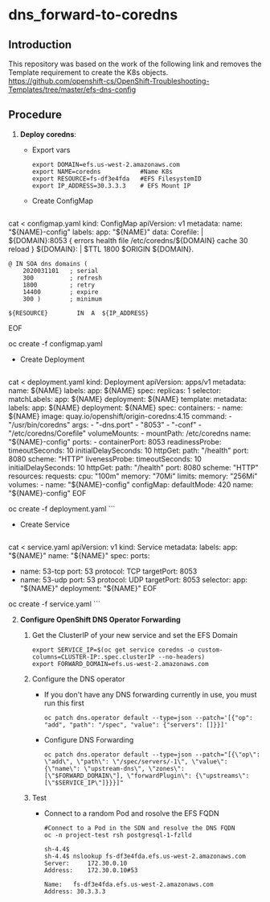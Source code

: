 # dns_forward-to-coredns

## Introduction
This repository was based on the work of the following link and removes the Template requirement to create the K8s objects.
https://github.com/openshift-cs/OpenShift-Troubleshooting-Templates/tree/master/efs-dns-config

## Procedure

1. **Deploy coredns**:

   - Export vars

     ```
     export DOMAIN=efs.us-west-2.amazonaws.com
     export NAME=coredns           #Name K8s
     export RESOURCE=fs-df3e4fda   #EFS FilesystemID
     export IP_ADDRESS=30.3.3.3    # EFS Mount IP
     ```

   - Create ConfigMap
     
     ```
cat <<EOF > configmap.yaml
kind: ConfigMap
apiVersion: v1
metadata:
  name: "${NAME}-config"
  labels:
    app: "${NAME}"
data:
  Corefile: |
    ${DOMAIN}:8053 {
        errors
        health
        file /etc/coredns/${DOMAIN}
        cache 30
        reload
    }
  ${DOMAIN}: |
    \$TTL    1800
    \$ORIGIN ${DOMAIN}.

    @ IN SOA dns domains (
        2020031101   ; serial
        300          ; refresh
        1800         ; retry
        14400        ; expire
        300 )        ; minimum

    ${RESOURCE}        IN  A  ${IP_ADDRESS}
EOF

oc create -f configmap.yaml    


   - Create Deployment

     ```
cat <<EOF > deployment.yaml
kind: Deployment
apiVersion: apps/v1
metadata:
  name: ${NAME}
  labels:
    app: ${NAME}
spec:
  replicas: 1
  selector:
    matchLabels:
      app: ${NAME}
      deployment: ${NAME}
  template:
    metadata:
      labels:
        app: ${NAME}
        deployment: ${NAME}
    spec:
      containers:
      - name: ${NAME}
        image: quay.io/openshift/origin-coredns:4.15
        command:
          - "/usr/bin/coredns"
        args:
          - "-dns.port"
          - "8053"
          - "-conf"
          - "/etc/coredns/Corefile"
        volumeMounts:
          - mountPath: /etc/coredns
            name: "${NAME}-config"
        ports:
          - containerPort: 8053
        readinessProbe:
          timeoutSeconds: 10
          initialDelaySeconds: 10
          httpGet:
            path: "/health"
            port: 8080
            scheme: "HTTP"
        livenessProbe:
          timeoutSeconds: 10
          initialDelaySeconds: 10
          httpGet:
            path: "/health"
            port: 8080
            scheme: "HTTP"
        resources:
          requests:
            cpu: "100m"
            memory: "70Mi"
          limits:
            memory: "256Mi"
      volumes:
      - name: "${NAME}-config"
        configMap:
          defaultMode: 420
          name: "${NAME}-config"
EOF

oc create -f deployment.yaml
     ```

   - Create Service

     ```
cat <<EOF > service.yaml
apiVersion: v1
kind: Service
metadata:
  labels:
    app: "${NAME}"
  name: "${NAME}"
spec:
  ports:
  - name: 53-tcp
    port: 53
    protocol: TCP
    targetPort: 8053
  - name: 53-udp
    port: 53
    protocol: UDP
    targetPort: 8053
  selector:
    app: "${NAME}"
    deployment: "${NAME}"
EOF

oc create -f service.yaml
     ``` 

2. **Configure OpenShift DNS Operator Forwarding**
    1. Get the ClusterIP of your new service and set the EFS Domain
        ```$bash
        export SERVICE_IP=$(oc get service coredns -o custom-columns=CLUSTER-IP:.spec.clusterIP --no-headers)
        export FORWARD_DOMAIN=efs.us-west-2.amazonaws.com
        ```

    2. Configure the DNS operator
        - If you don't have any DNS forwarding currently in use, you must run this first
            ```$bash
            oc patch dns.operator default --type=json --patch='[{"op": "add", "path": "/spec", "value": {"servers": []}}]'
            ```

        - Configure DNS Forwarding
            ```$bash
            oc patch dns.operator default --type=json --patch="[{\"op\": \"add\", \"path\": \"/spec/servers/-1\", \"value\": {\"name\": \"upstream-dns\", \"zones\": [\"$FORWARD_DOMAIN\"], \"forwardPlugin\": {\"upstreams\": [\"$SERVICE_IP\"]}}}]"
            ```
    3. Test  
        - Connect to a random Pod and rosolve the EFS FQDN

            ```$bash
            #Connect to a Pod in the SDN and resolve the DNS FQDN
            oc -n project-test rsh postgresql-1-fzlld

            sh-4.4$ 
            sh-4.4$ nslookup fs-df3e4fda.efs.us-west-2.amazonaws.com
            Server:		172.30.0.10
            Address:	172.30.0.10#53

            Name:	fs-df3e4fda.efs.us-west-2.amazonaws.com
            Address: 30.3.3.3
            ```
